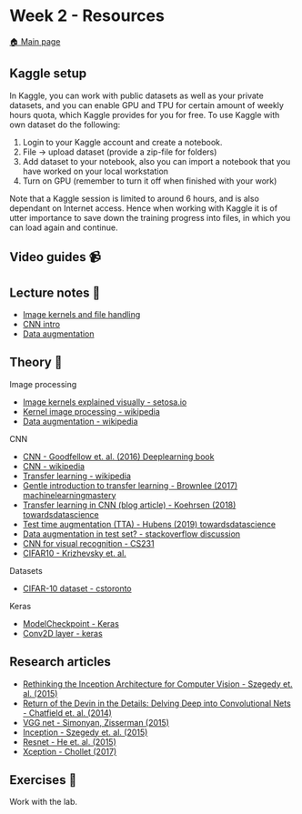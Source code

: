 # Week 2 - Resources

[:house: Main page](https://github.com/pr0fez/AI23-Deep_learning)

## Kaggle setup
In Kaggle, you can work with public datasets as well as your private datasets, and you can enable GPU and TPU for certain amount of weekly hours quota, which Kaggle provides for you for free. To use Kaggle with own dataset do the following:

1. Login to your Kaggle account and create a notebook. 
2. File -> upload dataset (provide a zip-file for folders)
3. Add dataset to your notebook, also you can import a notebook that you have worked on your local workstation 
4. Turn on GPU (remember to turn it off when finished with your work)

Note that a Kaggle session is limited to around 6 hours, and is also dependant on Internet access. Hence when working with Kaggle it is of utter importance to save down the training progress into files, in which you can load again and continue.

## Video guides :video_camera:


## Lecture notes :book:
- [Image kernels and file handling](https://github.com/pr0fez/AI23-Deep_learning/blob/main/Lectures/Lec2.0-Image_kernels.ipynb)
- [CNN intro](https://github.com/pr0fez/AI23-Deep_learning/blob/main/Lectures/Lec3-CNN_intro.ipynb)
- [Data augmentation](https://github.com/pr0fez/AI23-Deep_learning/blob/main/Lectures/Lec4-Data_augmentation.ipynb)

## Theory :book:

Image processing
- [Image kernels explained visually - setosa.io](https://setosa.io/ev/image-kernels/)
- [Kernel image processing - wikipedia](https://en.wikipedia.org/wiki/Kernel_(image_processing))
- [Data augmentation - wikipedia](https://en.wikipedia.org/wiki/Data_augmentation)
  
CNN
- [CNN - Goodfellow et. al. (2016) Deeplearning book](https://www.deeplearningbook.org/contents/convnets.html)
- [CNN - wikipedia](https://en.wikipedia.org/wiki/Convolutional_neural_network)
- [Transfer learning - wikipedia](https://en.wikipedia.org/wiki/Transfer_learning)
- [Gentle introduction to transfer learning - Brownlee (2017) machinelearningmastery](https://machinelearningmastery.com/transfer-learning-for-deep-learning/)
- [Transfer learning in CNN (blog article) - Koehrsen (2018) towardsdatascience](https://towardsdatascience.com/transfer-learning-with-convolutional-neural-networks-in-pytorch-dd09190245ce)
- [Test time augmentation (TTA) - Hubens (2019) towardsdatascience](https://towardsdatascience.com/test-time-augmentation-tta-and-how-to-perform-it-with-keras-4ac19b67fb4d)
- [Data augmentation in test set? - stackoverflow discussion](https://stackoverflow.com/questions/48029542/data-augmentation-in-test-validation-set)
- [CNN for visual recognition - CS231](https://cs231n.github.io/convolutional-networks/)
- [CIFAR10 - Krizhevsky et. al.](https://www.cs.toronto.edu/~kriz/cifar.html)

Datasets
- [CIFAR-10 dataset - cstoronto](https://www.cs.toronto.edu/~kriz/cifar.html)

Keras 
- [ModelCheckpoint - Keras](https://keras.io/api/callbacks/model_checkpoint/)
- [Conv2D layer - keras](https://keras.io/api/layers/convolution_layers/convolution2d/)

## Research articles 
- [Rethinking the Inception Architecture for Computer Vision - Szegedy et. al. (2015)](https://arxiv.org/pdf/1512.00567.pdf)
- [Return of the Devin in the Details: Delving Deep into Convolutional Nets - Chatfield et. al. (2014)](https://arxiv.org/pdf/1405.3531.pdf)
- [VGG net - Simonyan, Zisserman (2015)](https://arxiv.org/pdf/1409.1556v6.pdf)
- [Inception - Szegedy et. al. (2015)](https://www.cv-foundation.org/openaccess/content_cvpr_2015/papers/Szegedy_Going_Deeper_With_2015_CVPR_paper.pdf)
- [Resnet - He et. al. (2015)](https://arxiv.org/pdf/1512.03385.pdf)
- [Xception - Chollet (2017)](https://arxiv.org/pdf/1610.02357.pdf)

## Exercises :running:
Work with the lab.


